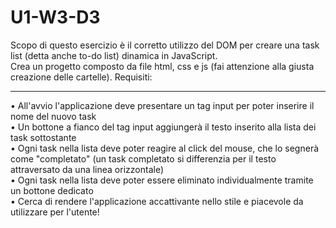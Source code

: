 # U1-W3-D3
Scopo di questo esercizio è il corretto utilizzo del DOM per creare una task list (detta anche to-do list) dinamica in
JavaScript.
</br>
Crea un progetto composto da file html, css e js (fai attenzione alla giusta creazione delle cartelle).
Requisiti:
</br>
<hr>
• All'avvio l'applicazione deve presentare un tag input per poter inserire il nome del nuovo task
</br>
• Un bottone a fianco del tag input aggiungerà il testo inserito alla lista dei task sottostante
</br>
• Ogni task nella lista deve poter reagire al click del mouse, che lo segnerà come "completato" (un task
completato si differenzia per il testo attraversato da una linea orizzontale)
</br>
• Ogni task nella lista deve poter essere eliminato individualmente tramite un bottone dedicato
</br>
• Cerca di rendere l'applicazione accattivante nello stile e piacevole da utilizzare per l'utente!
</br>
